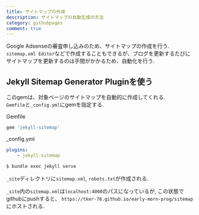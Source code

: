 ```yaml
---
title: サイトマップの作成
description: サイトマップの自動生成の方法
category: githubpages
comment: true
---
```


Google Adsenseの審査申し込みのため、サイトマップの作成を行う.   
`sitemap.xml Editor`などで作成することもできるが、ブログを更新するたびにサイトマップを更新するのは手間がかかるため、自動化を行う.  

## Jekyll Sitemap Generator Pluginを使う
このgemは、対象ページのサイトマップを自動的に作成してくれる.  
`Gemfile`と`_config.yml`にgemを指定する.  

Gemfile
```ruby
gem 'jekyll-sitemap'
```

_config.yml
```yaml
plugins:
	- jekyll-sitemap
```


```zsh
$ bundle exec jekyll serve
```

`_site`ディレクトリに`sitemap.xml`, `robots.txt`が作成される.  

`_site`内の`sitemap.xml`は`localhost:4000`のパスになっているが,
この状態でgithubにpushすると、
`https://tker-78.github.io/early-morn-prog/sitemap`にホストされる.  


